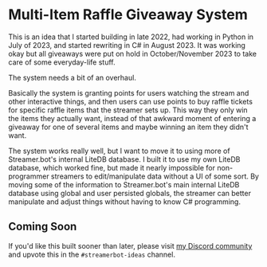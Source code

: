 # Multi-Item Raffle Giveaway System

This is an idea that I started building in late 2022, had working in Python in July of 2023, and started rewriting in C# in August 2023. It was working okay but all giveaways were put on hold in October/November 2023 to take care of some everyday-life stuff.

The system needs a bit of an overhaul.

Basically the system is granting points for users watching the stream and other interactive things, and then users can use points to buy raffle tickets for specific raffle items that the streamer sets up. This way they only win the items they actually want, instead of that awkward moment of entering a giveaway for one of several items and maybe winning an item they didn't want.

The system works really well, but I want to move it to using more of Streamer.bot's internal LiteDB database. I built it to use my own LiteDB database, which worked fine, but made it nearly impossible for non-programmer streamers to edit/manipulate data without a UI of some sort. By moving some of the information to Streamer.bot's main internal LiteDB database using global and user persisted globals, the streamer can better manipulate and adjust things without having to know C# programming.

## Coming Soon

If you'd like this built sooner than later, please visit [my Discord community](https://tig.fyi/discord) and upvote this in the `#streamerbot-ideas` channel.
